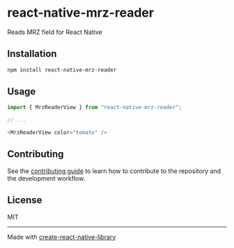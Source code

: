 # react-native-mrz-reader

Reads MRZ field for React Native

## Installation

```sh
npm install react-native-mrz-reader
```

## Usage

```js
import { MrzReaderView } from "react-native-mrz-reader";

// ...

<MrzReaderView color="tomato" />
```

## Contributing

See the [contributing guide](CONTRIBUTING.md) to learn how to contribute to the repository and the development workflow.

## License

MIT

---

Made with [create-react-native-library](https://github.com/callstack/react-native-builder-bob)
